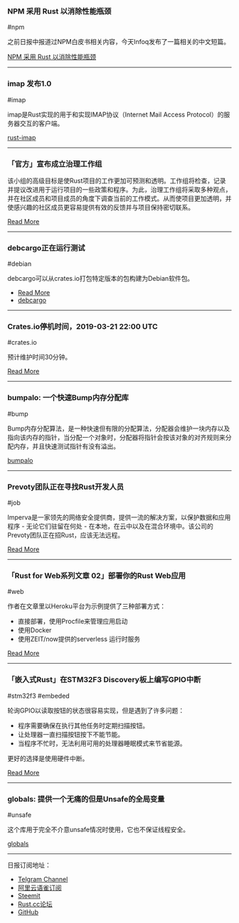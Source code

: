 ### NPM 采用 Rust 以消除性能瓶颈

#npm

之前日报中报道过NPM白皮书相关内容，今天Infoq发布了一篇相关的中文短篇。

[NPM 采用 Rust 以消除性能瓶颈](https://www.infoq.cn/article/IHLLJbYiDfxwkQ17r_Kq?from=groupmessage&isappinstalled=0)

---

### imap 发布1.0

#imap

imap是Rust实现的用于和实现IMAP协议（Internet Mail Access Protocol）的服务器交互的客户端。

[rust-imap](https://github.com/jonhoo/rust-imap)

---

### 「官方」宣布成立治理工作组

该小组的高级目标是使Rust项目的工作更加可预测和透明。工作组将检查，记录并提议改进用于运行项目的一些政策和程序。为此，治理工作组将采取多种观点，并在社区成员和项目成员的角度下调查当前的工作模式。从而使项目更加透明，并使感兴趣的社区成员更容易提供有效的反馈并与项目保持密切联系。

[Read More](https://internals.rust-lang.org/t/governance-working-group-announcement/9637)

---

### debcargo正在运行测试

#debian

debcargo可以从crates.io打包特定版本的包构建为Debian软件包。

- [Read More](https://alioth-lists.debian.net/pipermail/pkg-rust-maintainers/2019-March/005296.html)
- [debcargo](https://salsa.debian.org/rust-team/debcargo)

---

### Crates.io停机时间，2019-03-21 22:00 UTC

#crates.io

预计维护时间30分钟。

[Read More](https://internals.rust-lang.org/t/crates-io-downtime-2019-03-21-22-00-utc/9641)

---

### bumpalo: 一个快速Bump内存分配库

#bump

Bump内存分配算法，是一种快速但有限的分配算法，分配器会维护一块内存以及指向该内存的指针，当分配一个对象时，分配器将指针会按该对象的对齐规则来分配内存，并且快速测试指针有没有溢出。

[bumpalo](https://github.com/fitzgen/bumpalo)

---

### Prevoty团队正在寻找Rust开发人员

#job

Imperva是一家领先的网络安全提供商，提供一流的解决方案，以保护数据和应用程序 - 无论它们驻留在何处 - 在本地，在云中以及在混合环境中。该公司的Prevoty团队正在招Rust，应该无法远程。

[Read More](https://www.imperva.com/company/careers/?p=job%2FoAnb9fw1)

---

###  「Rust for Web系列文章 02」部署你的Rust Web应用

#web

作者在文章里以Heroku平台为示例提供了三种部署方式：

- 直接部署，使用Procfile来管理应用启动
- 使用Docker
- 使用ZEIT/now提供的serverless 运行时服务

[Read More](https://medium.com/@gruberbastian/rust-for-the-web-02-x-deploy-your-first-app-51d1ed69cbe3)

---

### 「嵌入式Rust」在STM32F3 Discovery板上编写GPIO中断

#stm32f3 #embeded

轮询GPIO以读取按钮的状态很容易实现，但是遇到了许多问题：

- 程序需要确保在执行其他任务时定期扫描按钮。
- 让处理器一直扫描按钮按下不能节能。
- 当程序不忙时，无法利用可用的处理器睡眠模式来节省能源。

更好的选择是使用硬件中断。

[Read More](https://flowdsp.io/blog/stm32f3-01-interrupts/)

---

### globals: 提供一个无痛的但是Unsafe的全局变量

#unsafe

这个库用于完全不介意unsafe情况时使用，它也不保证线程安全。

[globals](https://github.com/richardanaya/globals)

---

日报订阅地址：

- [Telgram Channel](https://t.me/rust_daily_news )
- [阿里云语雀订阅](https://www.yuque.com/chaosbot/rustnews)
- [Steemit](https://steemit.com/@blackanger)
- [Rust.cc论坛](https://rust.cc)
- [GitHub](https://github.com/RustStudy/rust_daily_news)